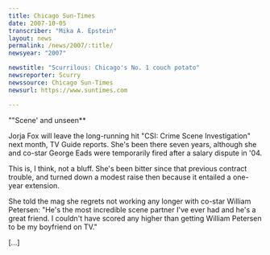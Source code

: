 ```yaml
---
title: Chicago Sun-Times
date: 2007-10-05
transcriber: "Mika A. Epstein"
layout: news
permalink: /news/2007/:title/
newsyear: "2007"

newstitle: "Scurrilous: Chicago's No. 1 couch potato"
newsreporter: Scurry
newssource: Chicago Sun-Times
newsurl: https://www.suntimes.com

---
```


""Scene' and unseen**

Jorja Fox will leave the long-running hit "CSI: Crime Scene Investigation" next month, TV Guide reports. She's been there seven years, although she and co-star George Eads were temporarily fired after a salary dispute in '04.

This is, I think, not a bluff. She's been bitter since that previous contract trouble, and turned down a modest raise then because it entailed a one-year extension.

She told the mag she regrets not working any longer with co-star William Petersen: "He's the most incredible scene partner I've ever had and he's a great friend. I couldn't have scored any higher than getting William Petersen to be my boyfriend on TV."

[...]
